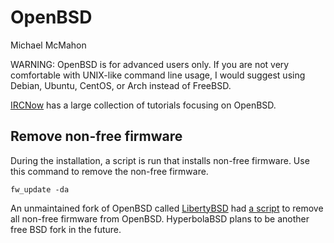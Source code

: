 # OpenBSD

Michael McMahon

WARNING: OpenBSD is for advanced users only.  If you are not very comfortable
with UNIX-like command line usage, I would suggest using Debian, Ubuntu, CentOS,
or Arch instead of FreeBSD.

[IRCNow](https://wiki.ircnow.org/?n=Minutemin.Bootcamp) has a large collection
of tutorials focusing on OpenBSD.

## Remove non-free firmware

During the installation, a script is run that installs non-free firmware.  Use
this command to remove the non-free firmware.

    fw_update -da

An unmaintained fork of OpenBSD called
[LibertyBSD](https://web.archive.org/web/20210914024648/https://libertybsd.net/)
had [a script](https://notabug.org/LibertyBSD/libertybsd-scripts) to remove all
non-free firmware from OpenBSD.  HyperbolaBSD plans to be another free BSD fork
in the future.
